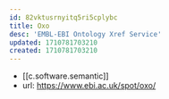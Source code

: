 ```yaml
---
id: 82vktusrnyitq5ri5cplybc
title: Oxo
desc: 'EMBL-EBI Ontology Xref Service'
updated: 1710781703210
created: 1710781703210
---
```


- [[c.software.semantic]]
- url: https://www.ebi.ac.uk/spot/oxo/